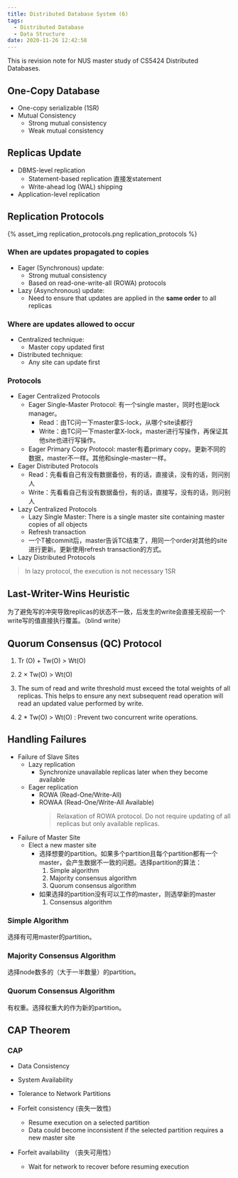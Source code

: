 ```yaml
---
title: Distributed Database System (6)
tags:
  - Distributed Database
  - Data Structure
date: 2020-11-26 12:42:58
---
```



This is revision note for NUS master study of CS5424 Distributed Databases.

## One-Copy Database

- One-copy serializable (1SR)
- Mutual Consistency
  - Strong mutual consistency
  - Weak mutual consistency

## Replicas Update
- DBMS-level replication
  - Statement-based replication
    直接发statement
  - Write-ahead log (WAL) shipping 
- Application-level replication

## Replication Protocols

{% asset_img replication_protocols.png replication_protocols %}

### When are updates propagated to copies
- Eager (Synchronous) update:
  - Strong mutual consistency
  - Based on read-one-write-all (ROWA) protocols
- Lazy (Asynchronous) update:
  - Need to ensure that updates are applied in the **same order** to all replicas


### Where are updates allowed to occur
- Centralized technique:
  - Master copy updated first
- Distributed technique:
  - Any site can update first

### Protocols
- Eager Centralized Protocols
  - Eager Single-Master Protocol: 有一个single master，同时也是lock manager。
    - Read：由TC问一下master拿S-lock，从哪个site读都行
    - Write：由TC问一下master拿X-lock，master进行写操作，再保证其他site也进行写操作。
  - Eager Primary Copy Protocol: master有着primary copy。更新不同的数据，master不一样。其他和single-master一样。
- Eager Distributed Protocols
  - Read：先看看自己有没有数据备份，有的话，直接读，没有的话，则问别人
  - Write：先看看自己有没有数据备份，有的话，直接写，没有的话，则问别人
- Lazy Centralized Protocols
  - Lazy Single Master: There is a single master site containing master copies of all objects
  - Refresh transaction
  - 一个T被commit后，master告诉TC结束了，用同一个order对其他的site进行更新。更新使用refresh transaction的方式。
- Lazy Distributed Protocols

> In lazy protocol, the execution is not necessary 1SR

## Last-Writer-Wins Heuristic
为了避免写的冲突导致replicas的状态不一致，后发生的write会直接无视前一个write写的值直接执行覆盖。（blind write）

## Quorum Consensus (QC) Protocol
1. Tr (O) + Tw(O) > Wt(O)
2. 2 × Tw(O) > Wt(O)

1. The sum of read and write threshold must exceed the total weights of all replicas. This helps to ensure any next subsequent read operation will read an updated value performed by write.

2. 2 * Tw(O) > Wt(O) : Prevent two concurrent write operations.

## Handling Failures

- Failure of Slave Sites
  - Lazy replication
    - Synchronize unavailable replicas later when they become available
  - Eager replication
    - ROWA (Read-One/Write-All)
    - ROWAA (Read-One/Write-All Available)
      > Relaxation of ROWA protocol. Do not require updating of all replicas but only available replicas.
- Failure of Master Site
  - Elect a new master site
    - 选择想要的partition。如果多个partition且每个partition都有一个master，会产生数据不一致的问题。选择partition的算法：
      1. Simple algorithm
      2. Majority consensus algorithm
      3. Quorum consensus algorithm
    - 如果选择的partition没有可以工作的master，则选举新的master
      1. Consensus algorithm

### Simple Algorithm
选择有可用master的partition。

### Majority Consensus Algorithm
选择node数多的（大于一半数量）的partition。

### Quorum Consensus Algorithm
有权重。选择权重大的作为新的partition。

## CAP Theorem

### CAP
- Data Consistency
- System Availability
- Tolerance to Network Partitions

- Forfeit consistency (丧失一致性)
  - Resume execution on a selected partition
  - Data could become inconsistent if the selected partition requires a new master site
- Forfeit availability （丧失可用性）
  - Wait for network to recover before resuming execution
